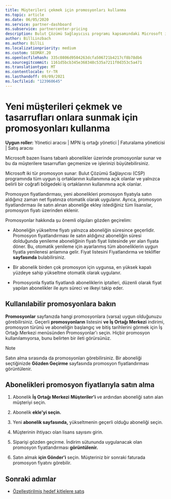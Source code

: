 ```yaml
---
title: Müşterileri çekmek için promosyonları kullanma
ms.topic: article
ms.date: 06/05/2020
ms.service: partner-dashboard
ms.subservice: partnercenter-pricing
description: Bulut Çözümü Sağlayıcısı programı kapsamındaki Microsoft iş ortaklarının, promosyon fiyatlandırması ile abonelik satın alıp müşterilerine nasıl tasarruf sağlaylarını keşfedebilirsiniz.
author: BillLinzbach
ms.author: BillLi
ms.localizationpriority: medium
ms.custom: SEOMAY.20
ms.openlocfilehash: 335c0806d9504263dcfa506721b4217cf8b78db6
ms.sourcegitcommit: 1161d5bcb345e368348c535a7211f0d353c5a471
ms.translationtype: MT
ms.contentlocale: tr-TR
ms.lasthandoff: 09/09/2021
ms.locfileid: "123960645"
---
```

# <a name="use-promotions-to-attract-new-customers-and-pass-the-savings-on-to-them"></a>Yeni müşterileri çekmek ve tasarrufları onlara sunmak için promosyonları kullanma



**Uygun roller:** Yönetici aracısı | MPN iş ortağı yönetici | Faturalama yöneticisi | Satış aracısı


Microsoft bazen lisans tabanlı abonelikler üzerinde promosyonlar sunar ve bu da müşterilere tasarrufları geçmenize ve işlerinizi büyütebilirsiniz. 

Microsoft iki tür promosyon sunar: Bulut Çözümü Sağlayıcısı (CSP) programında tüm uygun iş ortaklarının kullanımına açık olanlar ve yalnızca belirli bir coğrafi bölgedeki iş ortaklarının kullanımına açık olanlar.

Promosyon fiyatlandırması, yeni abonelikleri promosyon fiyatıyla satın aldığınız zaman net fiyatınıza otomatik olarak uygulanır. Ayrıca, promosyon fiyatlandırması ile satın alınan aboneliğe ekley istediğiniz tüm lisanslar, promosyon fiyatı üzerinden eklenir. 

Promosyonlar hakkında şu önemli olguları gözden geçirelim:

- Aboneliğin yükseltme fiyatı yalnızca aboneliğin süresince geçerlidir. Promosyon fiyatlandırması ile satın aldığınız aboneliğin süresi dolduğunda yenileme aboneliğinin fiyatı fiyat listesinde yer alan fiyata döner. Bu, otomatik yenileme için ayarlanmış tüm aboneliklerin uygun fiyatla yenilenesi anlamına gelir. Fiyat listesini Fiyatlandırma ve teklifler **sayfasında** bulabilirsiniz.

- Bir abonelik birden çok promosyon için uygunsa, en yüksek kapalı yüzdeye sahip yükseltme otomatik olarak uygulanır.

- Promosyonla fiyatla fiyatlandı aboneliklerin iptalleri, düzenli olarak fiyat yapılan abonelikler ile aynı süreci ve ilkeyi takip eder.

## <a name="see-available-promotions"></a>Kullanılabilir promosyonlara bakın

**Promosyonlar** sayfanızda hangi promosyonlara (varsa) uygun olduğunuzu görebilirsiniz. Geçerli **promosyonların** listesini **ve İş Ortağı Merkezi** indirimi, promosyon türünü ve aboneliğin başlangıç ve bitiş tarihlerini görmek için İş Ortağı Merkezi menüsünden Promosyonlar'ı seçin. Hiçbir promosyon kullanılamıyorsa, bunu belirten bir ileti görürsünüz. 

> [!NOTE]  
> Satın alma sırasında da promosyonları görebilirsiniz. Bir aboneliği seçtiğinizde **Gözden Geçirme** sayfasında promosyon fiyatlandırması görüntülenir.

## <a name="purchase-subscriptions-at-promotion-prices"></a>Abonelikleri promosyon fiyatlarıyla satın alma

1. Abonelik **İş Ortağı Merkezi** **Müşteriler'i** ve ardından aboneliği satın alan müşteriyi seçin. 

2. Abonelik **ekle'yi seçin.**

3. Yeni **abonelik sayfasında,** yükseltmenin geçerli olduğu aboneliği seçin.

4. Müşterinin ihtiyacı olan lisans sayısını girin. 

5. Siparişi gözden geçirme. İndirim sütununda uygulanacak olan promosyon fiyatlandırması **görüntülenir.**  

6. Satın almak **için Gönder'i** seçin. Müşteriniz bir sonraki faturada promosyon fiyatını görebilir.  


## <a name="next-steps"></a>Sonraki adımlar

- [Özelleştirilmiş hedef kitlelere satış](sell-to-education-customers.md)